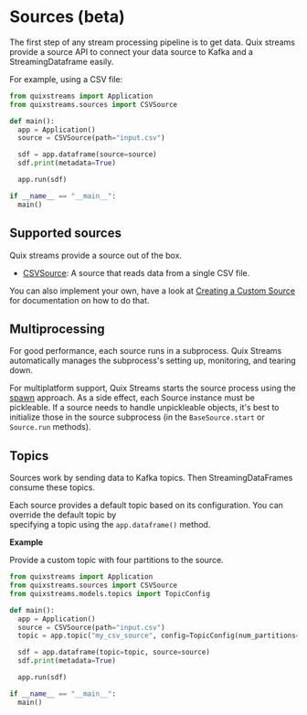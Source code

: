 # Sources (beta)

The first step of any stream processing pipeline is to get data. Quix streams provide a source API to connect your data source to Kafka and a StreamingDataframe easily.

For example, using a CSV file:

```python
from quixstreams import Application
from quixstreams.sources import CSVSource

def main():
  app = Application()
  source = CSVSource(path="input.csv")

  sdf = app.dataframe(source=source)
  sdf.print(metadata=True)

  app.run(sdf)

if __name__ == "__main__":
  main()
```

## Supported sources

Quix streams provide a source out of the box.

* [CSVSource](./csv-source.md): A source that reads data from a single CSV file.

You can also implement your own, have a look at [Creating a Custom Source](custom-sources.md) for documentation on how to do that.

## Multiprocessing

For good performance, each source runs in a subprocess. Quix Streams automatically manages the subprocess's setting up, monitoring, and tearing down. 

For multiplatform support, Quix Streams starts the source process using the [spawn](https://docs.python.org/3/library/multiprocessing.html#contexts-and-start-methods) approach. As a side effect, each Source instance must be pickleable. If a source needs to handle unpickleable objects, it's best to initialize those in the source subprocess (in the `BaseSource.start` or `Source.run` methods).  

## Topics

Sources work by sending data to Kafka topics. Then StreamingDataFrames consume these topics.

Each source provides a default topic based on its configuration. You can override the default topic by  
specifying a topic using the `app.dataframe()` method. 

**Example**

Provide a custom topic with four partitions to the source. 

```python
from quixstreams import Application
from quixstreams.sources import CSVSource
from quixstreams.models.topics import TopicConfig

def main():
  app = Application()
  source = CSVSource(path="input.csv")
  topic = app.topic("my_csv_source", config=TopicConfig(num_partitions=4, replication_factor=1))

  sdf = app.dataframe(topic=topic, source=source)
  sdf.print(metadata=True)

  app.run(sdf)

if __name__ == "__main__":
  main()
```
